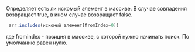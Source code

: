 Определяет есть ли искомый элемент в массиве. В случае совпадения возвращает true, в ином случае возвращает false.
```javascript
 arr.includes(искомый элемент[fromIndex=0])
```

где fromindex - позиция в массиве, с которой нужно начинать поиск. По умолчанию равен нулю.
